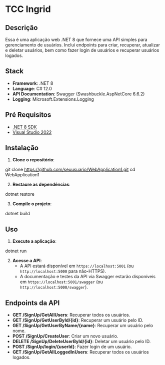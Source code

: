 # TCC Ingrid

## Descrição

Essa é uma aplicação web .NET 8 que fornece uma API simples para gerenciamento de usuários. Inclui endpoints para criar, recuperar, atualizar e deletar usuários, bem como fazer login de usuários e recuperar usuários logados.

## Stack

- **Framework**: .NET 8
- **Language**: C# 12.0
- **API Documentation**: Swagger (Swashbuckle.AspNetCore 6.6.2)
- **Logging**: Microsoft.Extensions.Logging

## Pré Requisitos

- [.NET 8 SDK](https://dotnet.microsoft.com/download/dotnet/8.0)
- [Visual Studio 2022](https://visualstudio.microsoft.com/vs/)

## Instalação

1. **Clone o repositório**:
    
git clone https://github.com/seuusuario/WebApplication1.git
cd WebApplication1

2. **Restaure as dependências**:
    
dotnet restore

3. **Compile o projeto**:
    
dotnet build

## Uso

1. **Execute a aplicação**:
    
dotnet run

2. **Acesse a API**:
    - A API estará disponível em `https://localhost:5001` (ou `http://localhost:5000` para não-HTTPS).
    - A documentação e testes da API via Swagger estarão disponíveis em `https://localhost:5001/swagger` (ou `http://localhost:5000/swagger`).

## Endpoints da API

- **GET /SignUp/GetAllUsers**: Recuperar todos os usuários.
- **GET /SignUp/GetUserById/{id}**: Recuperar um usuário pelo ID.
- **GET /SignUp/GetUserByName/{name}**: Recuperar um usuário pelo nome.
- **POST /SignUp/CreateUser**: Criar um novo usuário.
- **DELETE /SignUp/DeleteUserById/{id}**: Deletar um usuário pelo ID.
- **POST /SignUp/login/{userId}**: Fazer login de um usuário.
- **GET /SignUp/GetAllLoggedInUsers**: Recuperar todos os usuários logados.